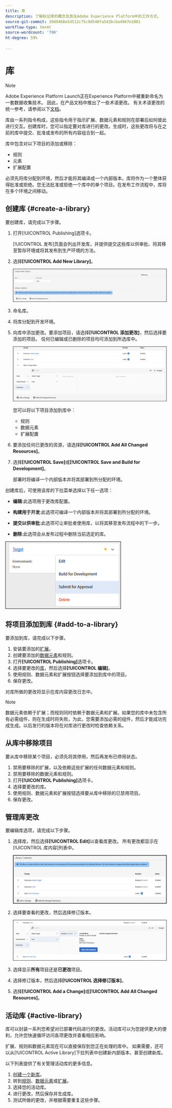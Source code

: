 ```yaml
---
title: 库
description: 了解标记库的概念及其在Adobe Experience Platform中的工作方式。
source-git-commit: 39d9468e5d512c75c9d540fa5d2bcba4967e2881
workflow-type: tm+mt
source-wordcount: '790'
ht-degree: 59%

---
```


# 库

>[!NOTE]
>
>Adobe Experience Platform Launch正在Experience Platform中被重新命名为一套数据收集技术。 因此，在产品文档中推出了一些术语更改。 有关术语更改的统一参考，请参阅以下[文档](../../term-updates.md)。

库由一系列指令构成，这些指令用于指示扩展、数据元素和规则在部署后如何彼此进行交互。创建库时，您可以指定要对库进行的更改。生成时，这些更改将与在之前的库中提交、批准或发布的所有内容组合到一起。

库中包含对以下项目的添加或移除：

* 规则
* 元素
* 扩展配置

必须先将库分配到环境，然后才能将其编译成一个内部版本。库将作为一个整体获得批准或拒绝。您无法批准或拒绝一个库中的单个项目。在发布工作流程中，库将在多个环境之间移动。

## 创建库 {#create-a-library}

要创建库，请完成以下步骤。

1. 打开[!UICONTROL Publishing]选项卡。

   [!UICONTROL 发布]页面会列出开发库，并提供提交这些库以供审批、将其移至暂存环境或将其发布到生产环境的方法。

1. 选择&#x200B;**[!UICONTROL Add New Library]**。

   ![](../../images/library-create.jpg)

1. 命名库。
1. 将库分配到开发环境。
1. 向库中添加更改。要添加项目，请选择&#x200B;**[!UICONTROL 添加更改]**，然后选择要添加的项目。 任何已编辑或已删除的项目均可添加到所选库中。

   ![](../../images/library-add-change.jpg)

   您可以将以下项目添加到库中：

   * 规则
   * 数据元素
   * 扩展配置

1. 要添加任何已更改的资源，请选择&#x200B;**[!UICONTROL Add All Changed Resources]**。
1. 选择&#x200B;**[!UICONTROL Save]**&#x200B;或&#x200B;**[!UICONTROL Save and Build for Development]**。

   部署时将编译一个内部版本并将其部署到所分配的环境。

创建库后，可使用该库的下拉菜单选择以下任一选项：

* **编辑**:此选项用于更改库配置。

* **构建用于开发**:此选项可编译一个内部版本并将其部署到所分配的环境。

* **提交以供审批**:此选项可让审批者使用库，以将其移至发布流程中的下一步。

* **删除**:此选项会从发布过程中删除当前选定的库。

![](../../images/library-menu.png)

## 将项目添加到库 {#add-to-a-library}

要添加到库，请完成以下步骤。

1. 安装要添加的[扩展](../managing-resources/extensions/overview.md)。
1. 创建要添加的[数据元素](../managing-resources/data-elements.md)和规则。
1. 打开&#x200B;**[!UICONTROL Publishing]**&#x200B;选项卡。
1. 选择要更改的[库](libraries.md)，然后选择&#x200B;**[!UICONTROL 编辑]**。
1. 使用规则、数据元素和扩展按钮选择要添加到库中的项目。
1. 保存更改。

对库所做的更改将显示在库内容更改日志中。

>[!NOTE]
>
>数据元素依赖于扩展；而规则同时依赖于数据元素和扩展。如果您的库中未包含所有必需组件，则在生成时将失败，为此，您需要添加必需的组件，然后才能成功完成生成。以后发行的版本将在对库进行更改时检查依赖关系。

## 从库中移除项目

要从库中移除某个项目，必须先将其停用，然后再发布已停用状态。

1. 禁用要移除的扩展，以及依赖这些扩展的任何数据元素和规则。
1. 禁用要移除的数据元素和规则。
1. 打开&#x200B;**[!UICONTROL Publishing]**&#x200B;选项卡。
1. 选择要更改的库。
1. 使用规则、数据元素和扩展按钮选择要从库中移除的已禁用项目。
1. 保存更改。

## 管理库更改

要编辑库选项，请完成以下步骤。

1. 选择库，然后选择&#x200B;**[!UICONTROL Edit]**&#x200B;以查看库更改。 所有更改都显示在[!UICONTROL 库内容]列表中。

   ![](../../images/library-contents.jpg)

1. 选择要查看的更改，然后选择修订版本。

   ![](../../images/library-contents-revision.jpg)

1. 选择显示&#x200B;**所有**&#x200B;项目还是&#x200B;**已更改**&#x200B;项目。
1. 选择修订版本，然后选择&#x200B;**[!UICONTROL 选择修订版本]**。
1. 选择&#x200B;**[!UICONTROL Add a Change]**&#x200B;或&#x200B;**[!UICONTROL Add All Changed Resources]**。

## 活动库 {#active-library}

库可以封装一系列您希望对已部署代码进行的更改。活动库可以为您提供更大的便利，允许您快速循环访问各项更改并查看相应影响。

扩展、规则和数据元素现在可以直接保存到您正在处理的库中。 如果需要，还可以从[!UICONTROL Active Library]下拉列表中创建新内部版本，甚至创建新库。

以下列表提供了有关管理活动库的更多信息。

1. [创建一个新库](libraries.md#create-a-library)。
1. 转到[规则](../managing-resources/rules.md)、[数据元素](../managing-resources/data-elements.md)或[扩展](../managing-resources/extensions/overview.md)。
1. 选择您的活动库。
1. 进行更改，然后保存并生成库。
1. 测试所做的更改，并根据需要重复这些步骤。
